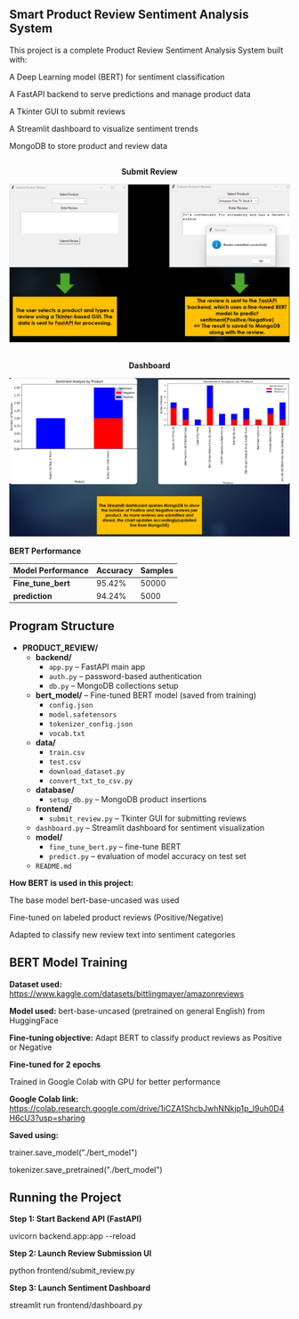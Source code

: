 ## Smart Product Review Sentiment Analysis System 

This project is a complete Product Review Sentiment Analysis System built with:

A Deep Learning  model (BERT) for sentiment classification

A FastAPI backend to serve predictions and manage product data

A Tkinter GUI to submit reviews

A Streamlit dashboard to visualize sentiment trends

MongoDB to store product and review data


##
<p align="center"><strong>Submit Review</strong></p>
<p align="center">
  <img src="images/submitreview.png" alt="Submit Review">

##
<p align="center"><strong>Dashboard</strong></p>

<p align="center">
  <img src="images/dashboard.png" alt="dashboard">
</p>

**BERT Performance**

| Model Performance   | Accuracy | Samples |
|---------------------|----------|---------|
| **Fine_tune_bert**  | 95.42%   | 50000   |
| **prediction**      | 94.24%   | 5000    |

## Program Structure 

- **PRODUCT_REVIEW/**
  - **backend/**
    - `app.py` – FastAPI main app
    - `auth.py` – password-based authentication
    - `db.py` – MongoDB collections setup
  - **bert_model/** – Fine-tuned BERT model (saved from training)
    - `config.json`
    - `model.safetensors`
    - `tokenizer_config.json`
    - `vocab.txt`
  - **data/**
    - `train.csv`
    - `test.csv`
    - `download_dataset.py`
    - `convert_txt_to_csv.py`
  - **database/**
    - `setup_db.py` – MongoDB product insertions
  - **frontend/**
    - `submit_review.py` – Tkinter GUI for submitting reviews
  - `dashboard.py` – Streamlit dashboard for sentiment visualization
  - **model/**
    - `fine_tune_bert.py` – fine-tune BERT
    - `predict.py` – evaluation of model accuracy on test set
  - `README.md`

    
**How BERT is used in this project:**

The base model bert-base-uncased was used

Fine-tuned on labeled product reviews (Positive/Negative)

Adapted to classify new review text into sentiment categories

 ## BERT Model Training

**Dataset used:**  https://www.kaggle.com/datasets/bittlingmayer/amazonreviews

**Model used:** bert-base-uncased (pretrained on general English) from HuggingFace

**Fine-tuning objective:** Adapt BERT to classify product reviews as Positive or Negative

**Fine-tuned for 2 epochs**

Trained in Google Colab with GPU for better performance

**Google Colab link:** https://colab.research.google.com/drive/1iCZA1ShcbJwhNNkjp1p_I9uh0D4H6cU3?usp=sharing

**Saved using:**

trainer.save_model("./bert_model")

tokenizer.save_pretrained("./bert_model")
 

## Running the Project

**Step 1: Start Backend API (FastAPI)**

uvicorn backend.app:app --reload

**Step 2: Launch Review Submission UI**

python frontend/submit_review.py

**Step 3: Launch Sentiment Dashboard**

streamlit run frontend/dashboard.py


